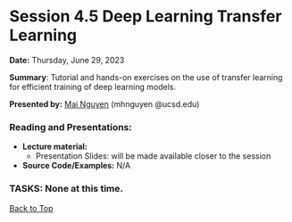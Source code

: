 # Session 4.5 Deep Learning Transfer Learning 

**Date:** Thursday, June 29, 2023

**Summary**: Tutorial and hands-on exercises on the use of transfer learning for efficient training of deep learning models.

**Presented by:** [Mai Nguyen](https://www.sdsc.edu/research/researcher_spotlight/nguyen_mai.html) (mhnguyen @ucsd.edu)

### Reading and Presentations:
* **Lecture material:**
   * Presentation Slides: will be made available closer to the session
* **Source Code/Examples:** N/A

### TASKS: None at this time.

[Back to Top](#top)
